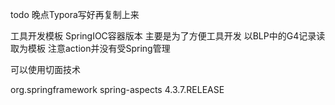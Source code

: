 todo 晚点Typora写好再复制上来

工具开发模板 SpringIOC容器版本
主要是为了方便工具开发
以BLP中的G4记录读取为模板
注意action并没有受Spring管理

可以使用切面技术

<dependency>
    <groupId>org.springframework</groupId>
    <artifactId>spring-aspects</artifactId>
    <version>4.3.7.RELEASE</version>
</dependency>
